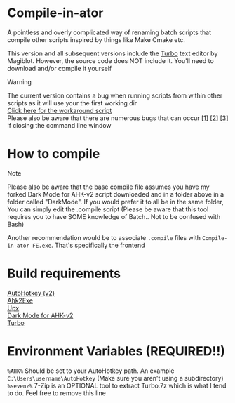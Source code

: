 # Compile-in-ator
A pointless and overly complicated way of renaming batch scripts that compile other scripts inspired by things like Make Cmake etc.

This version and all subsequent versions include the [Turbo](https://github.com/magiblot/turbo) text editor by Magiblot. However, the source code does NOT include it. You'll need to download and/or compile it yourself

> [!WARNING]
> The current version contains a bug when running scripts from within other scripts as it will use your the first working dir
> \
> [Click here for the workaround script](https://github.com/pikakid98/Compile-in-ator/issues/1#issuecomment-2211834764)
> \
> Please also be aware that there are numerous bugs that can occur [[1](https://github.com/pikakid98/Compile-in-ator/issues/2)] [[2](https://github.com/pikakid98/Compile-in-ator/issues/3)] [[3](https://github.com/pikakid98/Compile-in-ator/issues/5)] if closing the command line window

# How to compile
> [!NOTE]
Please also be aware that the base compile file assumes you have my forked Dark Mode for AHK-v2 script downloaded and in a folder above in a folder called "DarkMode". If you would prefer it to all be in the same folder, You can simply edit the .compile script (Please be aware that this tool requires you to have SOME knowledge of Batch.. Not to be confused with Bash)

Another recommendation would be to associate `.compile` files with `Compile-in-ator FE.exe`. That's specifically the frontend

# Build requirements
[AutoHotkey (v2)](https://github.com/AutoHotkey/AutoHotkey)
\
[Ahk2Exe](https://github.com/AutoHotkey/Ahk2Exe)
\
[Upx](https://github.com/upx/upx)
\
[Dark Mode for AHK-v2](https://github.com/pikakid98/Dark-Mode-For-AHK-v2)
\
[Turbo](https://github.com/magiblot/turbo)


# Environment Variables (REQUIRED!!)
`%AHK%`
   Should be set to your AutoHotkey path. An example `C:\Users\username\AutoHotkey` (Make sure you aren't using a subdirectory)
\
`%sevenz%`
	7-Zip is an OPTIONAL tool to extract Turbo.7z which is what I tend to do. Feel free to remove this line